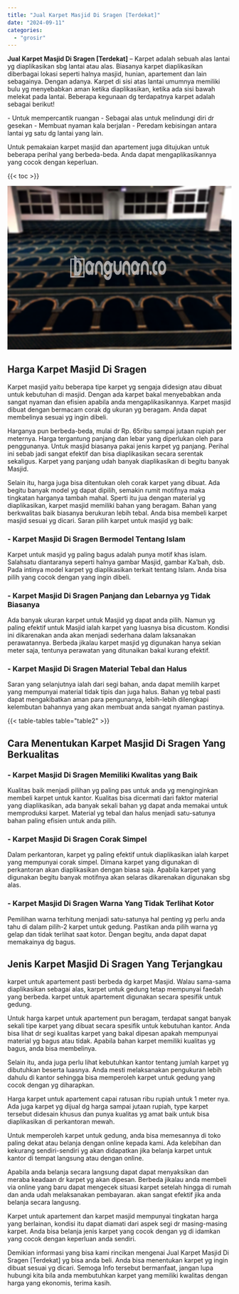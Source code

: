 ```yaml
---
title: "Jual Karpet Masjid Di Sragen [Terdekat]"
date: "2024-09-11"
categories: 
  - "grosir"
---
```


**Jual Karpet Masjid Di Sragen \[Terdekat\]** – Karpet adalah sebuah alas lantai yg diaplikasikan sbg lantai atau alas. Biasanya karpet diaplikasikan diberbagai lokasi seperti halnya masjid, hunian, apartement dan lain sebagainya. Dengan adanya. Karpet di sisi atas lantai umumnya memiliki bulu yg menyebabkan aman ketika diaplikasikan, ketika ada sisi bawah melekat pada lantai. Beberapa kegunaan dg terdapatnya karpet adalah sebagai berikut!

\- Untuk mempercantik ruangan - Sebagai alas untuk melindungi diri dr gesekan - Membuat nyaman kala berjalan - Peredam kebisingan antara lantai yg satu dg lantai yang lain.

Untuk pemakaian karpet masjid dan apartement juga ditujukan untuk beberapa perihal yang berbeda-beda. Anda dapat mengaplikasikannya yang cocok dengan keperluan.

{{< toc >}}

![Jual Karpet Masjid Di Sragen [Terdekat]](/images/grosir-karpet-murah-66.png)

## Harga Karpet Masjid Di Sragen

Karpet masjid yaitu beberapa tipe karpet yg sengaja didesign atau dibuat untuk kebutuhan di masjid. Dengan ada karpet bakal menyebabkan anda sangat nyaman dan efisien apabila anda mengaplikasikannya. Karpet masjid dibuat dengan bermacam corak dg ukuran yg beragam. Anda dapat membelinya sesuai yg ingin dibeli.

Harganya pun berbeda-beda, mulai dr Rp. 65ribu sampai jutaan rupiah per meternya. Harga tergantung panjang dan lebar yang diperlukan oleh para penggunanya. Untuk masjid biasanya pakai jenis karpet yg panjang. Perihal ini sebab jadi sangat efektif dan bisa diaplikasikan secara serentak sekaligus. Karpet yang panjang udah banyak diaplikasikan di begitu banyak Masjid.

Selain itu, harga juga bisa ditentukan oleh corak karpet yang dibuat. Ada begitu banyak model yg dapat dipilih, semakin rumit motifnya maka tingkatan harganya tambah mahal. Sperti itu jua dengan material yg diaplikasikan, karpet masjid memiliki bahan yang beragam. Bahan yang berkwalitas baik biasanya berukuran lebih tebal. Anda bisa membeli karpet masjid sesuai yg dicari. Saran pilih karpet untuk masjid yg baik:

### \- Karpet Masjid Di Sragen Bermodel Tentang Islam

Karpet untuk masjid yg paling bagus adalah punya motif khas islam. Salahsatu diantaranya seperti halnya gambar Masjid, gambar Ka’bah, dsb. Pada intinya model karpet yg diaplikasikan terkait tentang Islam. Anda bisa pilih yang cocok dengan yang ingin dibeli.

### \- Karpet Masjid Di Sragen Panjang dan Lebarnya yg Tidak Biasanya

Ada banyak ukuran karpet untuk Masjid yg dapat anda pilih. Namun yg paling efektif untuk Masjid ialah karpet yang luasnya bisa dicustom. Kondisi ini dikarenakan anda akan menjadi sederhana dalam laksanakan perawatannya. Berbeda jikalau karpet masjid yg digunakan hanya sekian meter saja, tentunya perawatan yang ditunaikan bakal kurang efektif.

### \- Karpet Masjid Di Sragen Material Tebal dan Halus

Saran yang selanjutnya ialah dari segi bahan, anda dapat memilih karpet yang mempunyai material tidak tipis dan juga halus. Bahan yg tebal pasti dapat mengakibatkan aman para pengunanya, lebih-lebih dilengkapi kelembutan bahannya yang akan membuat anda sangat nyaman pastinya.

{{< table-tables table="table2" >}}

## Cara Menentukan Karpet Masjid Di Sragen Yang Berkualitas

### \- Karpet Masjid Di Sragen Memiliki Kwalitas yang Baik

Kualitas baik menjadi pilihan yg paling pas untuk anda yg menginginkan membeli karpet untuk kantor. Kualitas bisa dicermati dari faktor material yang diaplikasikan, ada banyak sekali bahan yg dapat anda memakai untuk memproduksi karpet. Material yg tebal dan halus menjadi satu-satunya bahan paling efisien untuk anda pilih.

### \- Karpet Masjid Di Sragen Corak Simpel

Dalam perkantoran, karpet yg paling efektif untuk diaplikasikan ialah karpet yang mempunyai corak simpel. Dimana karpet yang digunakan di perkantoran akan diaplikasikan dengan biasa saja. Apabila karpet yang digunakan begitu banyak motifnya akan selaras dikarenakan digunakan sbg alas.

### \- Karpet Masjid Di Sragen Warna Yang Tidak Terlihat Kotor

Pemilihan warna terhitung menjadi satu-satunya hal penting yg perlu anda tahu di dalam pilih-2 karpet untuk gedung. Pastikan anda pilih warna yg gelap dan tidak terlihat saat kotor. Dengan begitu, anda dapat dapat memakainya dg bagus.

## Jenis Karpet Masjid Di Sragen Yang Terjangkau

karpet untuk apartement pasti berbeda dg karpet Masjid. Walau sama-sama diaplikasikan sebagai alas, karpet untuk gedung tetap mempunyai faedah yang berbeda. karpet untuk apartement digunakan secara spesifik untuk gedung.

Untuk harga karpet untuk apartement pun beragam, terdapat sangat banyak sekali tipe karpet yang dibuat secara spesifik untuk kebutuhan kantor. Anda bisa lihat dr segi kualitas karpet yang bakal dipesan apakah mempunyai material yg bagus atau tidak. Apabila bahan karpet memiliki kualitas yg bagus, anda bisa membelinya.

Selain itu, anda juga perlu lihat kebutuhkan kantor tentang jumlah karpet yg dibutuhkan beserta luasnya. Anda mesti melaksanakan pengukuran lebih dahulu di kantor sehingga bisa memperoleh karpet untuk gedung yang cocok dengan yg diharapkan.

Harga karpet untuk apartement capai ratusan ribu rupiah untuk 1 meter nya. Ada juga karpet yg dijual dg harga sampai jutaan rupiah, type karpet tersebut didesain khusus dan punya kualitas yg amat baik untuk bisa diaplikasikan di perkantoran mewah.

Untuk memperoleh karpet untuk gedung, anda bisa memesannya di toko paling dekat atau belanja dengan online kepada kami. Ada kelebihan dan kekurang sendiri-sendiri yg akan didapatkan jika belanja karpet untuk kantor di tempat langsung atau dengan online.

Apabila anda belanja secara langsung dapat dapat menyaksikan dan meraba keadaan dr karpet yg akan dipesan. Berbeda jikalau anda membeli via online yang baru dapat mengecek situasi karpet setelah hingga di rumah dan anda udah melaksanakan pembayaran. akan sangat efektif jika anda belanja secara langusng.

Karpet untuk apartement dan karpet masjid mempunyai tingkatan harga yang berlainan, kondisi itu dapat diamati dari aspek segi dr masing-masing karpet. Anda bisa belanja jenis karpet yang cocok dengan yg di idamkan yang cocok dengan keperluan anda sendiri.

Demikian informasi yang bisa kami rincikan mengenai Jual Karpet Masjid Di Sragen \[Terdekat\] yg bisa anda beli. Anda bisa menentukan karpet yg ingin dibuat sesuai yg dicari. Semoga Info tersebut bermanfaat, jangan lupa hubungi kita bila anda membutuhkan karpet yang memiliki kwalitas dengan harga yang ekonomis, terima kasih.
